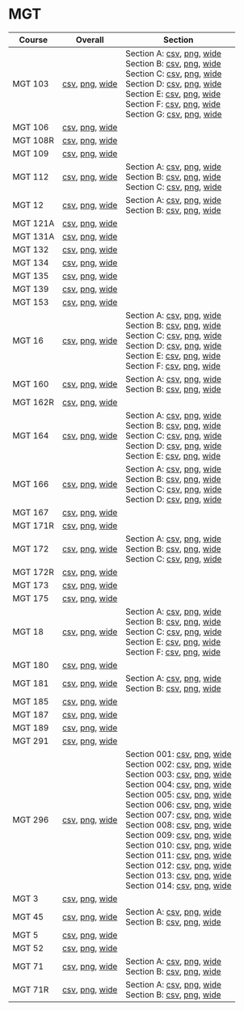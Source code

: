 # MGT

| Course | Overall | Section |
| ------ | ------- | ------- |
| MGT 103 | [csv](https://github.com/UCSD-Historical-Enrollment-Data/2023Fall/blob/main/overall/MGT%20103.csv), [png](https://raw.githubusercontent.com/UCSD-Historical-Enrollment-Data/2023Fall/main/plot_overall/MGT%20103.png), [wide](https://raw.githubusercontent.com/UCSD-Historical-Enrollment-Data/2023Fall/main/plot_overall_wide/MGT%20103.png) | Section A: [csv](https://github.com/UCSD-Historical-Enrollment-Data/2023Fall/blob/main/section/MGT%20103_A.csv), [png](https://raw.githubusercontent.com/UCSD-Historical-Enrollment-Data/2023Fall/main/plot_section/MGT%20103_A.png), [wide](https://raw.githubusercontent.com/UCSD-Historical-Enrollment-Data/2023Fall/main/plot_section_wide/MGT%20103_A.png)<br>Section B: [csv](https://github.com/UCSD-Historical-Enrollment-Data/2023Fall/blob/main/section/MGT%20103_B.csv), [png](https://raw.githubusercontent.com/UCSD-Historical-Enrollment-Data/2023Fall/main/plot_section/MGT%20103_B.png), [wide](https://raw.githubusercontent.com/UCSD-Historical-Enrollment-Data/2023Fall/main/plot_section_wide/MGT%20103_B.png)<br>Section C: [csv](https://github.com/UCSD-Historical-Enrollment-Data/2023Fall/blob/main/section/MGT%20103_C.csv), [png](https://raw.githubusercontent.com/UCSD-Historical-Enrollment-Data/2023Fall/main/plot_section/MGT%20103_C.png), [wide](https://raw.githubusercontent.com/UCSD-Historical-Enrollment-Data/2023Fall/main/plot_section_wide/MGT%20103_C.png)<br>Section D: [csv](https://github.com/UCSD-Historical-Enrollment-Data/2023Fall/blob/main/section/MGT%20103_D.csv), [png](https://raw.githubusercontent.com/UCSD-Historical-Enrollment-Data/2023Fall/main/plot_section/MGT%20103_D.png), [wide](https://raw.githubusercontent.com/UCSD-Historical-Enrollment-Data/2023Fall/main/plot_section_wide/MGT%20103_D.png)<br>Section E: [csv](https://github.com/UCSD-Historical-Enrollment-Data/2023Fall/blob/main/section/MGT%20103_E.csv), [png](https://raw.githubusercontent.com/UCSD-Historical-Enrollment-Data/2023Fall/main/plot_section/MGT%20103_E.png), [wide](https://raw.githubusercontent.com/UCSD-Historical-Enrollment-Data/2023Fall/main/plot_section_wide/MGT%20103_E.png)<br>Section F: [csv](https://github.com/UCSD-Historical-Enrollment-Data/2023Fall/blob/main/section/MGT%20103_F.csv), [png](https://raw.githubusercontent.com/UCSD-Historical-Enrollment-Data/2023Fall/main/plot_section/MGT%20103_F.png), [wide](https://raw.githubusercontent.com/UCSD-Historical-Enrollment-Data/2023Fall/main/plot_section_wide/MGT%20103_F.png)<br>Section G: [csv](https://github.com/UCSD-Historical-Enrollment-Data/2023Fall/blob/main/section/MGT%20103_G.csv), [png](https://raw.githubusercontent.com/UCSD-Historical-Enrollment-Data/2023Fall/main/plot_section/MGT%20103_G.png), [wide](https://raw.githubusercontent.com/UCSD-Historical-Enrollment-Data/2023Fall/main/plot_section_wide/MGT%20103_G.png) |
| MGT 106 | [csv](https://github.com/UCSD-Historical-Enrollment-Data/2023Fall/blob/main/overall/MGT%20106.csv), [png](https://raw.githubusercontent.com/UCSD-Historical-Enrollment-Data/2023Fall/main/plot_overall/MGT%20106.png), [wide](https://raw.githubusercontent.com/UCSD-Historical-Enrollment-Data/2023Fall/main/plot_overall_wide/MGT%20106.png) |  |
| MGT 108R | [csv](https://github.com/UCSD-Historical-Enrollment-Data/2023Fall/blob/main/overall/MGT%20108R.csv), [png](https://raw.githubusercontent.com/UCSD-Historical-Enrollment-Data/2023Fall/main/plot_overall/MGT%20108R.png), [wide](https://raw.githubusercontent.com/UCSD-Historical-Enrollment-Data/2023Fall/main/plot_overall_wide/MGT%20108R.png) |  |
| MGT 109 | [csv](https://github.com/UCSD-Historical-Enrollment-Data/2023Fall/blob/main/overall/MGT%20109.csv), [png](https://raw.githubusercontent.com/UCSD-Historical-Enrollment-Data/2023Fall/main/plot_overall/MGT%20109.png), [wide](https://raw.githubusercontent.com/UCSD-Historical-Enrollment-Data/2023Fall/main/plot_overall_wide/MGT%20109.png) |  |
| MGT 112 | [csv](https://github.com/UCSD-Historical-Enrollment-Data/2023Fall/blob/main/overall/MGT%20112.csv), [png](https://raw.githubusercontent.com/UCSD-Historical-Enrollment-Data/2023Fall/main/plot_overall/MGT%20112.png), [wide](https://raw.githubusercontent.com/UCSD-Historical-Enrollment-Data/2023Fall/main/plot_overall_wide/MGT%20112.png) | Section A: [csv](https://github.com/UCSD-Historical-Enrollment-Data/2023Fall/blob/main/section/MGT%20112_A.csv), [png](https://raw.githubusercontent.com/UCSD-Historical-Enrollment-Data/2023Fall/main/plot_section/MGT%20112_A.png), [wide](https://raw.githubusercontent.com/UCSD-Historical-Enrollment-Data/2023Fall/main/plot_section_wide/MGT%20112_A.png)<br>Section B: [csv](https://github.com/UCSD-Historical-Enrollment-Data/2023Fall/blob/main/section/MGT%20112_B.csv), [png](https://raw.githubusercontent.com/UCSD-Historical-Enrollment-Data/2023Fall/main/plot_section/MGT%20112_B.png), [wide](https://raw.githubusercontent.com/UCSD-Historical-Enrollment-Data/2023Fall/main/plot_section_wide/MGT%20112_B.png)<br>Section C: [csv](https://github.com/UCSD-Historical-Enrollment-Data/2023Fall/blob/main/section/MGT%20112_C.csv), [png](https://raw.githubusercontent.com/UCSD-Historical-Enrollment-Data/2023Fall/main/plot_section/MGT%20112_C.png), [wide](https://raw.githubusercontent.com/UCSD-Historical-Enrollment-Data/2023Fall/main/plot_section_wide/MGT%20112_C.png) |
| MGT 12 | [csv](https://github.com/UCSD-Historical-Enrollment-Data/2023Fall/blob/main/overall/MGT%2012.csv), [png](https://raw.githubusercontent.com/UCSD-Historical-Enrollment-Data/2023Fall/main/plot_overall/MGT%2012.png), [wide](https://raw.githubusercontent.com/UCSD-Historical-Enrollment-Data/2023Fall/main/plot_overall_wide/MGT%2012.png) | Section A: [csv](https://github.com/UCSD-Historical-Enrollment-Data/2023Fall/blob/main/section/MGT%2012_A.csv), [png](https://raw.githubusercontent.com/UCSD-Historical-Enrollment-Data/2023Fall/main/plot_section/MGT%2012_A.png), [wide](https://raw.githubusercontent.com/UCSD-Historical-Enrollment-Data/2023Fall/main/plot_section_wide/MGT%2012_A.png)<br>Section B: [csv](https://github.com/UCSD-Historical-Enrollment-Data/2023Fall/blob/main/section/MGT%2012_B.csv), [png](https://raw.githubusercontent.com/UCSD-Historical-Enrollment-Data/2023Fall/main/plot_section/MGT%2012_B.png), [wide](https://raw.githubusercontent.com/UCSD-Historical-Enrollment-Data/2023Fall/main/plot_section_wide/MGT%2012_B.png) |
| MGT 121A | [csv](https://github.com/UCSD-Historical-Enrollment-Data/2023Fall/blob/main/overall/MGT%20121A.csv), [png](https://raw.githubusercontent.com/UCSD-Historical-Enrollment-Data/2023Fall/main/plot_overall/MGT%20121A.png), [wide](https://raw.githubusercontent.com/UCSD-Historical-Enrollment-Data/2023Fall/main/plot_overall_wide/MGT%20121A.png) |  |
| MGT 131A | [csv](https://github.com/UCSD-Historical-Enrollment-Data/2023Fall/blob/main/overall/MGT%20131A.csv), [png](https://raw.githubusercontent.com/UCSD-Historical-Enrollment-Data/2023Fall/main/plot_overall/MGT%20131A.png), [wide](https://raw.githubusercontent.com/UCSD-Historical-Enrollment-Data/2023Fall/main/plot_overall_wide/MGT%20131A.png) |  |
| MGT 132 | [csv](https://github.com/UCSD-Historical-Enrollment-Data/2023Fall/blob/main/overall/MGT%20132.csv), [png](https://raw.githubusercontent.com/UCSD-Historical-Enrollment-Data/2023Fall/main/plot_overall/MGT%20132.png), [wide](https://raw.githubusercontent.com/UCSD-Historical-Enrollment-Data/2023Fall/main/plot_overall_wide/MGT%20132.png) |  |
| MGT 134 | [csv](https://github.com/UCSD-Historical-Enrollment-Data/2023Fall/blob/main/overall/MGT%20134.csv), [png](https://raw.githubusercontent.com/UCSD-Historical-Enrollment-Data/2023Fall/main/plot_overall/MGT%20134.png), [wide](https://raw.githubusercontent.com/UCSD-Historical-Enrollment-Data/2023Fall/main/plot_overall_wide/MGT%20134.png) |  |
| MGT 135 | [csv](https://github.com/UCSD-Historical-Enrollment-Data/2023Fall/blob/main/overall/MGT%20135.csv), [png](https://raw.githubusercontent.com/UCSD-Historical-Enrollment-Data/2023Fall/main/plot_overall/MGT%20135.png), [wide](https://raw.githubusercontent.com/UCSD-Historical-Enrollment-Data/2023Fall/main/plot_overall_wide/MGT%20135.png) |  |
| MGT 139 | [csv](https://github.com/UCSD-Historical-Enrollment-Data/2023Fall/blob/main/overall/MGT%20139.csv), [png](https://raw.githubusercontent.com/UCSD-Historical-Enrollment-Data/2023Fall/main/plot_overall/MGT%20139.png), [wide](https://raw.githubusercontent.com/UCSD-Historical-Enrollment-Data/2023Fall/main/plot_overall_wide/MGT%20139.png) |  |
| MGT 153 | [csv](https://github.com/UCSD-Historical-Enrollment-Data/2023Fall/blob/main/overall/MGT%20153.csv), [png](https://raw.githubusercontent.com/UCSD-Historical-Enrollment-Data/2023Fall/main/plot_overall/MGT%20153.png), [wide](https://raw.githubusercontent.com/UCSD-Historical-Enrollment-Data/2023Fall/main/plot_overall_wide/MGT%20153.png) |  |
| MGT 16 | [csv](https://github.com/UCSD-Historical-Enrollment-Data/2023Fall/blob/main/overall/MGT%2016.csv), [png](https://raw.githubusercontent.com/UCSD-Historical-Enrollment-Data/2023Fall/main/plot_overall/MGT%2016.png), [wide](https://raw.githubusercontent.com/UCSD-Historical-Enrollment-Data/2023Fall/main/plot_overall_wide/MGT%2016.png) | Section A: [csv](https://github.com/UCSD-Historical-Enrollment-Data/2023Fall/blob/main/section/MGT%2016_A.csv), [png](https://raw.githubusercontent.com/UCSD-Historical-Enrollment-Data/2023Fall/main/plot_section/MGT%2016_A.png), [wide](https://raw.githubusercontent.com/UCSD-Historical-Enrollment-Data/2023Fall/main/plot_section_wide/MGT%2016_A.png)<br>Section B: [csv](https://github.com/UCSD-Historical-Enrollment-Data/2023Fall/blob/main/section/MGT%2016_B.csv), [png](https://raw.githubusercontent.com/UCSD-Historical-Enrollment-Data/2023Fall/main/plot_section/MGT%2016_B.png), [wide](https://raw.githubusercontent.com/UCSD-Historical-Enrollment-Data/2023Fall/main/plot_section_wide/MGT%2016_B.png)<br>Section C: [csv](https://github.com/UCSD-Historical-Enrollment-Data/2023Fall/blob/main/section/MGT%2016_C.csv), [png](https://raw.githubusercontent.com/UCSD-Historical-Enrollment-Data/2023Fall/main/plot_section/MGT%2016_C.png), [wide](https://raw.githubusercontent.com/UCSD-Historical-Enrollment-Data/2023Fall/main/plot_section_wide/MGT%2016_C.png)<br>Section D: [csv](https://github.com/UCSD-Historical-Enrollment-Data/2023Fall/blob/main/section/MGT%2016_D.csv), [png](https://raw.githubusercontent.com/UCSD-Historical-Enrollment-Data/2023Fall/main/plot_section/MGT%2016_D.png), [wide](https://raw.githubusercontent.com/UCSD-Historical-Enrollment-Data/2023Fall/main/plot_section_wide/MGT%2016_D.png)<br>Section E: [csv](https://github.com/UCSD-Historical-Enrollment-Data/2023Fall/blob/main/section/MGT%2016_E.csv), [png](https://raw.githubusercontent.com/UCSD-Historical-Enrollment-Data/2023Fall/main/plot_section/MGT%2016_E.png), [wide](https://raw.githubusercontent.com/UCSD-Historical-Enrollment-Data/2023Fall/main/plot_section_wide/MGT%2016_E.png)<br>Section F: [csv](https://github.com/UCSD-Historical-Enrollment-Data/2023Fall/blob/main/section/MGT%2016_F.csv), [png](https://raw.githubusercontent.com/UCSD-Historical-Enrollment-Data/2023Fall/main/plot_section/MGT%2016_F.png), [wide](https://raw.githubusercontent.com/UCSD-Historical-Enrollment-Data/2023Fall/main/plot_section_wide/MGT%2016_F.png) |
| MGT 160 | [csv](https://github.com/UCSD-Historical-Enrollment-Data/2023Fall/blob/main/overall/MGT%20160.csv), [png](https://raw.githubusercontent.com/UCSD-Historical-Enrollment-Data/2023Fall/main/plot_overall/MGT%20160.png), [wide](https://raw.githubusercontent.com/UCSD-Historical-Enrollment-Data/2023Fall/main/plot_overall_wide/MGT%20160.png) | Section A: [csv](https://github.com/UCSD-Historical-Enrollment-Data/2023Fall/blob/main/section/MGT%20160_A.csv), [png](https://raw.githubusercontent.com/UCSD-Historical-Enrollment-Data/2023Fall/main/plot_section/MGT%20160_A.png), [wide](https://raw.githubusercontent.com/UCSD-Historical-Enrollment-Data/2023Fall/main/plot_section_wide/MGT%20160_A.png)<br>Section B: [csv](https://github.com/UCSD-Historical-Enrollment-Data/2023Fall/blob/main/section/MGT%20160_B.csv), [png](https://raw.githubusercontent.com/UCSD-Historical-Enrollment-Data/2023Fall/main/plot_section/MGT%20160_B.png), [wide](https://raw.githubusercontent.com/UCSD-Historical-Enrollment-Data/2023Fall/main/plot_section_wide/MGT%20160_B.png) |
| MGT 162R | [csv](https://github.com/UCSD-Historical-Enrollment-Data/2023Fall/blob/main/overall/MGT%20162R.csv), [png](https://raw.githubusercontent.com/UCSD-Historical-Enrollment-Data/2023Fall/main/plot_overall/MGT%20162R.png), [wide](https://raw.githubusercontent.com/UCSD-Historical-Enrollment-Data/2023Fall/main/plot_overall_wide/MGT%20162R.png) |  |
| MGT 164 | [csv](https://github.com/UCSD-Historical-Enrollment-Data/2023Fall/blob/main/overall/MGT%20164.csv), [png](https://raw.githubusercontent.com/UCSD-Historical-Enrollment-Data/2023Fall/main/plot_overall/MGT%20164.png), [wide](https://raw.githubusercontent.com/UCSD-Historical-Enrollment-Data/2023Fall/main/plot_overall_wide/MGT%20164.png) | Section A: [csv](https://github.com/UCSD-Historical-Enrollment-Data/2023Fall/blob/main/section/MGT%20164_A.csv), [png](https://raw.githubusercontent.com/UCSD-Historical-Enrollment-Data/2023Fall/main/plot_section/MGT%20164_A.png), [wide](https://raw.githubusercontent.com/UCSD-Historical-Enrollment-Data/2023Fall/main/plot_section_wide/MGT%20164_A.png)<br>Section B: [csv](https://github.com/UCSD-Historical-Enrollment-Data/2023Fall/blob/main/section/MGT%20164_B.csv), [png](https://raw.githubusercontent.com/UCSD-Historical-Enrollment-Data/2023Fall/main/plot_section/MGT%20164_B.png), [wide](https://raw.githubusercontent.com/UCSD-Historical-Enrollment-Data/2023Fall/main/plot_section_wide/MGT%20164_B.png)<br>Section C: [csv](https://github.com/UCSD-Historical-Enrollment-Data/2023Fall/blob/main/section/MGT%20164_C.csv), [png](https://raw.githubusercontent.com/UCSD-Historical-Enrollment-Data/2023Fall/main/plot_section/MGT%20164_C.png), [wide](https://raw.githubusercontent.com/UCSD-Historical-Enrollment-Data/2023Fall/main/plot_section_wide/MGT%20164_C.png)<br>Section D: [csv](https://github.com/UCSD-Historical-Enrollment-Data/2023Fall/blob/main/section/MGT%20164_D.csv), [png](https://raw.githubusercontent.com/UCSD-Historical-Enrollment-Data/2023Fall/main/plot_section/MGT%20164_D.png), [wide](https://raw.githubusercontent.com/UCSD-Historical-Enrollment-Data/2023Fall/main/plot_section_wide/MGT%20164_D.png)<br>Section E: [csv](https://github.com/UCSD-Historical-Enrollment-Data/2023Fall/blob/main/section/MGT%20164_E.csv), [png](https://raw.githubusercontent.com/UCSD-Historical-Enrollment-Data/2023Fall/main/plot_section/MGT%20164_E.png), [wide](https://raw.githubusercontent.com/UCSD-Historical-Enrollment-Data/2023Fall/main/plot_section_wide/MGT%20164_E.png) |
| MGT 166 | [csv](https://github.com/UCSD-Historical-Enrollment-Data/2023Fall/blob/main/overall/MGT%20166.csv), [png](https://raw.githubusercontent.com/UCSD-Historical-Enrollment-Data/2023Fall/main/plot_overall/MGT%20166.png), [wide](https://raw.githubusercontent.com/UCSD-Historical-Enrollment-Data/2023Fall/main/plot_overall_wide/MGT%20166.png) | Section A: [csv](https://github.com/UCSD-Historical-Enrollment-Data/2023Fall/blob/main/section/MGT%20166_A.csv), [png](https://raw.githubusercontent.com/UCSD-Historical-Enrollment-Data/2023Fall/main/plot_section/MGT%20166_A.png), [wide](https://raw.githubusercontent.com/UCSD-Historical-Enrollment-Data/2023Fall/main/plot_section_wide/MGT%20166_A.png)<br>Section B: [csv](https://github.com/UCSD-Historical-Enrollment-Data/2023Fall/blob/main/section/MGT%20166_B.csv), [png](https://raw.githubusercontent.com/UCSD-Historical-Enrollment-Data/2023Fall/main/plot_section/MGT%20166_B.png), [wide](https://raw.githubusercontent.com/UCSD-Historical-Enrollment-Data/2023Fall/main/plot_section_wide/MGT%20166_B.png)<br>Section C: [csv](https://github.com/UCSD-Historical-Enrollment-Data/2023Fall/blob/main/section/MGT%20166_C.csv), [png](https://raw.githubusercontent.com/UCSD-Historical-Enrollment-Data/2023Fall/main/plot_section/MGT%20166_C.png), [wide](https://raw.githubusercontent.com/UCSD-Historical-Enrollment-Data/2023Fall/main/plot_section_wide/MGT%20166_C.png)<br>Section D: [csv](https://github.com/UCSD-Historical-Enrollment-Data/2023Fall/blob/main/section/MGT%20166_D.csv), [png](https://raw.githubusercontent.com/UCSD-Historical-Enrollment-Data/2023Fall/main/plot_section/MGT%20166_D.png), [wide](https://raw.githubusercontent.com/UCSD-Historical-Enrollment-Data/2023Fall/main/plot_section_wide/MGT%20166_D.png) |
| MGT 167 | [csv](https://github.com/UCSD-Historical-Enrollment-Data/2023Fall/blob/main/overall/MGT%20167.csv), [png](https://raw.githubusercontent.com/UCSD-Historical-Enrollment-Data/2023Fall/main/plot_overall/MGT%20167.png), [wide](https://raw.githubusercontent.com/UCSD-Historical-Enrollment-Data/2023Fall/main/plot_overall_wide/MGT%20167.png) |  |
| MGT 171R | [csv](https://github.com/UCSD-Historical-Enrollment-Data/2023Fall/blob/main/overall/MGT%20171R.csv), [png](https://raw.githubusercontent.com/UCSD-Historical-Enrollment-Data/2023Fall/main/plot_overall/MGT%20171R.png), [wide](https://raw.githubusercontent.com/UCSD-Historical-Enrollment-Data/2023Fall/main/plot_overall_wide/MGT%20171R.png) |  |
| MGT 172 | [csv](https://github.com/UCSD-Historical-Enrollment-Data/2023Fall/blob/main/overall/MGT%20172.csv), [png](https://raw.githubusercontent.com/UCSD-Historical-Enrollment-Data/2023Fall/main/plot_overall/MGT%20172.png), [wide](https://raw.githubusercontent.com/UCSD-Historical-Enrollment-Data/2023Fall/main/plot_overall_wide/MGT%20172.png) | Section A: [csv](https://github.com/UCSD-Historical-Enrollment-Data/2023Fall/blob/main/section/MGT%20172_A.csv), [png](https://raw.githubusercontent.com/UCSD-Historical-Enrollment-Data/2023Fall/main/plot_section/MGT%20172_A.png), [wide](https://raw.githubusercontent.com/UCSD-Historical-Enrollment-Data/2023Fall/main/plot_section_wide/MGT%20172_A.png)<br>Section B: [csv](https://github.com/UCSD-Historical-Enrollment-Data/2023Fall/blob/main/section/MGT%20172_B.csv), [png](https://raw.githubusercontent.com/UCSD-Historical-Enrollment-Data/2023Fall/main/plot_section/MGT%20172_B.png), [wide](https://raw.githubusercontent.com/UCSD-Historical-Enrollment-Data/2023Fall/main/plot_section_wide/MGT%20172_B.png)<br>Section C: [csv](https://github.com/UCSD-Historical-Enrollment-Data/2023Fall/blob/main/section/MGT%20172_C.csv), [png](https://raw.githubusercontent.com/UCSD-Historical-Enrollment-Data/2023Fall/main/plot_section/MGT%20172_C.png), [wide](https://raw.githubusercontent.com/UCSD-Historical-Enrollment-Data/2023Fall/main/plot_section_wide/MGT%20172_C.png) |
| MGT 172R | [csv](https://github.com/UCSD-Historical-Enrollment-Data/2023Fall/blob/main/overall/MGT%20172R.csv), [png](https://raw.githubusercontent.com/UCSD-Historical-Enrollment-Data/2023Fall/main/plot_overall/MGT%20172R.png), [wide](https://raw.githubusercontent.com/UCSD-Historical-Enrollment-Data/2023Fall/main/plot_overall_wide/MGT%20172R.png) |  |
| MGT 173 | [csv](https://github.com/UCSD-Historical-Enrollment-Data/2023Fall/blob/main/overall/MGT%20173.csv), [png](https://raw.githubusercontent.com/UCSD-Historical-Enrollment-Data/2023Fall/main/plot_overall/MGT%20173.png), [wide](https://raw.githubusercontent.com/UCSD-Historical-Enrollment-Data/2023Fall/main/plot_overall_wide/MGT%20173.png) |  |
| MGT 175 | [csv](https://github.com/UCSD-Historical-Enrollment-Data/2023Fall/blob/main/overall/MGT%20175.csv), [png](https://raw.githubusercontent.com/UCSD-Historical-Enrollment-Data/2023Fall/main/plot_overall/MGT%20175.png), [wide](https://raw.githubusercontent.com/UCSD-Historical-Enrollment-Data/2023Fall/main/plot_overall_wide/MGT%20175.png) |  |
| MGT 18 | [csv](https://github.com/UCSD-Historical-Enrollment-Data/2023Fall/blob/main/overall/MGT%2018.csv), [png](https://raw.githubusercontent.com/UCSD-Historical-Enrollment-Data/2023Fall/main/plot_overall/MGT%2018.png), [wide](https://raw.githubusercontent.com/UCSD-Historical-Enrollment-Data/2023Fall/main/plot_overall_wide/MGT%2018.png) | Section A: [csv](https://github.com/UCSD-Historical-Enrollment-Data/2023Fall/blob/main/section/MGT%2018_A.csv), [png](https://raw.githubusercontent.com/UCSD-Historical-Enrollment-Data/2023Fall/main/plot_section/MGT%2018_A.png), [wide](https://raw.githubusercontent.com/UCSD-Historical-Enrollment-Data/2023Fall/main/plot_section_wide/MGT%2018_A.png)<br>Section B: [csv](https://github.com/UCSD-Historical-Enrollment-Data/2023Fall/blob/main/section/MGT%2018_B.csv), [png](https://raw.githubusercontent.com/UCSD-Historical-Enrollment-Data/2023Fall/main/plot_section/MGT%2018_B.png), [wide](https://raw.githubusercontent.com/UCSD-Historical-Enrollment-Data/2023Fall/main/plot_section_wide/MGT%2018_B.png)<br>Section C: [csv](https://github.com/UCSD-Historical-Enrollment-Data/2023Fall/blob/main/section/MGT%2018_C.csv), [png](https://raw.githubusercontent.com/UCSD-Historical-Enrollment-Data/2023Fall/main/plot_section/MGT%2018_C.png), [wide](https://raw.githubusercontent.com/UCSD-Historical-Enrollment-Data/2023Fall/main/plot_section_wide/MGT%2018_C.png)<br>Section E: [csv](https://github.com/UCSD-Historical-Enrollment-Data/2023Fall/blob/main/section/MGT%2018_E.csv), [png](https://raw.githubusercontent.com/UCSD-Historical-Enrollment-Data/2023Fall/main/plot_section/MGT%2018_E.png), [wide](https://raw.githubusercontent.com/UCSD-Historical-Enrollment-Data/2023Fall/main/plot_section_wide/MGT%2018_E.png)<br>Section F: [csv](https://github.com/UCSD-Historical-Enrollment-Data/2023Fall/blob/main/section/MGT%2018_F.csv), [png](https://raw.githubusercontent.com/UCSD-Historical-Enrollment-Data/2023Fall/main/plot_section/MGT%2018_F.png), [wide](https://raw.githubusercontent.com/UCSD-Historical-Enrollment-Data/2023Fall/main/plot_section_wide/MGT%2018_F.png) |
| MGT 180 | [csv](https://github.com/UCSD-Historical-Enrollment-Data/2023Fall/blob/main/overall/MGT%20180.csv), [png](https://raw.githubusercontent.com/UCSD-Historical-Enrollment-Data/2023Fall/main/plot_overall/MGT%20180.png), [wide](https://raw.githubusercontent.com/UCSD-Historical-Enrollment-Data/2023Fall/main/plot_overall_wide/MGT%20180.png) |  |
| MGT 181 | [csv](https://github.com/UCSD-Historical-Enrollment-Data/2023Fall/blob/main/overall/MGT%20181.csv), [png](https://raw.githubusercontent.com/UCSD-Historical-Enrollment-Data/2023Fall/main/plot_overall/MGT%20181.png), [wide](https://raw.githubusercontent.com/UCSD-Historical-Enrollment-Data/2023Fall/main/plot_overall_wide/MGT%20181.png) | Section A: [csv](https://github.com/UCSD-Historical-Enrollment-Data/2023Fall/blob/main/section/MGT%20181_A.csv), [png](https://raw.githubusercontent.com/UCSD-Historical-Enrollment-Data/2023Fall/main/plot_section/MGT%20181_A.png), [wide](https://raw.githubusercontent.com/UCSD-Historical-Enrollment-Data/2023Fall/main/plot_section_wide/MGT%20181_A.png)<br>Section B: [csv](https://github.com/UCSD-Historical-Enrollment-Data/2023Fall/blob/main/section/MGT%20181_B.csv), [png](https://raw.githubusercontent.com/UCSD-Historical-Enrollment-Data/2023Fall/main/plot_section/MGT%20181_B.png), [wide](https://raw.githubusercontent.com/UCSD-Historical-Enrollment-Data/2023Fall/main/plot_section_wide/MGT%20181_B.png) |
| MGT 185 | [csv](https://github.com/UCSD-Historical-Enrollment-Data/2023Fall/blob/main/overall/MGT%20185.csv), [png](https://raw.githubusercontent.com/UCSD-Historical-Enrollment-Data/2023Fall/main/plot_overall/MGT%20185.png), [wide](https://raw.githubusercontent.com/UCSD-Historical-Enrollment-Data/2023Fall/main/plot_overall_wide/MGT%20185.png) |  |
| MGT 187 | [csv](https://github.com/UCSD-Historical-Enrollment-Data/2023Fall/blob/main/overall/MGT%20187.csv), [png](https://raw.githubusercontent.com/UCSD-Historical-Enrollment-Data/2023Fall/main/plot_overall/MGT%20187.png), [wide](https://raw.githubusercontent.com/UCSD-Historical-Enrollment-Data/2023Fall/main/plot_overall_wide/MGT%20187.png) |  |
| MGT 189 | [csv](https://github.com/UCSD-Historical-Enrollment-Data/2023Fall/blob/main/overall/MGT%20189.csv), [png](https://raw.githubusercontent.com/UCSD-Historical-Enrollment-Data/2023Fall/main/plot_overall/MGT%20189.png), [wide](https://raw.githubusercontent.com/UCSD-Historical-Enrollment-Data/2023Fall/main/plot_overall_wide/MGT%20189.png) |  |
| MGT 291 | [csv](https://github.com/UCSD-Historical-Enrollment-Data/2023Fall/blob/main/overall/MGT%20291.csv), [png](https://raw.githubusercontent.com/UCSD-Historical-Enrollment-Data/2023Fall/main/plot_overall/MGT%20291.png), [wide](https://raw.githubusercontent.com/UCSD-Historical-Enrollment-Data/2023Fall/main/plot_overall_wide/MGT%20291.png) |  |
| MGT 296 | [csv](https://github.com/UCSD-Historical-Enrollment-Data/2023Fall/blob/main/overall/MGT%20296.csv), [png](https://raw.githubusercontent.com/UCSD-Historical-Enrollment-Data/2023Fall/main/plot_overall/MGT%20296.png), [wide](https://raw.githubusercontent.com/UCSD-Historical-Enrollment-Data/2023Fall/main/plot_overall_wide/MGT%20296.png) | Section 001: [csv](https://github.com/UCSD-Historical-Enrollment-Data/2023Fall/blob/main/section/MGT%20296_001.csv), [png](https://raw.githubusercontent.com/UCSD-Historical-Enrollment-Data/2023Fall/main/plot_section/MGT%20296_001.png), [wide](https://raw.githubusercontent.com/UCSD-Historical-Enrollment-Data/2023Fall/main/plot_section_wide/MGT%20296_001.png)<br>Section 002: [csv](https://github.com/UCSD-Historical-Enrollment-Data/2023Fall/blob/main/section/MGT%20296_002.csv), [png](https://raw.githubusercontent.com/UCSD-Historical-Enrollment-Data/2023Fall/main/plot_section/MGT%20296_002.png), [wide](https://raw.githubusercontent.com/UCSD-Historical-Enrollment-Data/2023Fall/main/plot_section_wide/MGT%20296_002.png)<br>Section 003: [csv](https://github.com/UCSD-Historical-Enrollment-Data/2023Fall/blob/main/section/MGT%20296_003.csv), [png](https://raw.githubusercontent.com/UCSD-Historical-Enrollment-Data/2023Fall/main/plot_section/MGT%20296_003.png), [wide](https://raw.githubusercontent.com/UCSD-Historical-Enrollment-Data/2023Fall/main/plot_section_wide/MGT%20296_003.png)<br>Section 004: [csv](https://github.com/UCSD-Historical-Enrollment-Data/2023Fall/blob/main/section/MGT%20296_004.csv), [png](https://raw.githubusercontent.com/UCSD-Historical-Enrollment-Data/2023Fall/main/plot_section/MGT%20296_004.png), [wide](https://raw.githubusercontent.com/UCSD-Historical-Enrollment-Data/2023Fall/main/plot_section_wide/MGT%20296_004.png)<br>Section 005: [csv](https://github.com/UCSD-Historical-Enrollment-Data/2023Fall/blob/main/section/MGT%20296_005.csv), [png](https://raw.githubusercontent.com/UCSD-Historical-Enrollment-Data/2023Fall/main/plot_section/MGT%20296_005.png), [wide](https://raw.githubusercontent.com/UCSD-Historical-Enrollment-Data/2023Fall/main/plot_section_wide/MGT%20296_005.png)<br>Section 006: [csv](https://github.com/UCSD-Historical-Enrollment-Data/2023Fall/blob/main/section/MGT%20296_006.csv), [png](https://raw.githubusercontent.com/UCSD-Historical-Enrollment-Data/2023Fall/main/plot_section/MGT%20296_006.png), [wide](https://raw.githubusercontent.com/UCSD-Historical-Enrollment-Data/2023Fall/main/plot_section_wide/MGT%20296_006.png)<br>Section 007: [csv](https://github.com/UCSD-Historical-Enrollment-Data/2023Fall/blob/main/section/MGT%20296_007.csv), [png](https://raw.githubusercontent.com/UCSD-Historical-Enrollment-Data/2023Fall/main/plot_section/MGT%20296_007.png), [wide](https://raw.githubusercontent.com/UCSD-Historical-Enrollment-Data/2023Fall/main/plot_section_wide/MGT%20296_007.png)<br>Section 008: [csv](https://github.com/UCSD-Historical-Enrollment-Data/2023Fall/blob/main/section/MGT%20296_008.csv), [png](https://raw.githubusercontent.com/UCSD-Historical-Enrollment-Data/2023Fall/main/plot_section/MGT%20296_008.png), [wide](https://raw.githubusercontent.com/UCSD-Historical-Enrollment-Data/2023Fall/main/plot_section_wide/MGT%20296_008.png)<br>Section 009: [csv](https://github.com/UCSD-Historical-Enrollment-Data/2023Fall/blob/main/section/MGT%20296_009.csv), [png](https://raw.githubusercontent.com/UCSD-Historical-Enrollment-Data/2023Fall/main/plot_section/MGT%20296_009.png), [wide](https://raw.githubusercontent.com/UCSD-Historical-Enrollment-Data/2023Fall/main/plot_section_wide/MGT%20296_009.png)<br>Section 010: [csv](https://github.com/UCSD-Historical-Enrollment-Data/2023Fall/blob/main/section/MGT%20296_010.csv), [png](https://raw.githubusercontent.com/UCSD-Historical-Enrollment-Data/2023Fall/main/plot_section/MGT%20296_010.png), [wide](https://raw.githubusercontent.com/UCSD-Historical-Enrollment-Data/2023Fall/main/plot_section_wide/MGT%20296_010.png)<br>Section 011: [csv](https://github.com/UCSD-Historical-Enrollment-Data/2023Fall/blob/main/section/MGT%20296_011.csv), [png](https://raw.githubusercontent.com/UCSD-Historical-Enrollment-Data/2023Fall/main/plot_section/MGT%20296_011.png), [wide](https://raw.githubusercontent.com/UCSD-Historical-Enrollment-Data/2023Fall/main/plot_section_wide/MGT%20296_011.png)<br>Section 012: [csv](https://github.com/UCSD-Historical-Enrollment-Data/2023Fall/blob/main/section/MGT%20296_012.csv), [png](https://raw.githubusercontent.com/UCSD-Historical-Enrollment-Data/2023Fall/main/plot_section/MGT%20296_012.png), [wide](https://raw.githubusercontent.com/UCSD-Historical-Enrollment-Data/2023Fall/main/plot_section_wide/MGT%20296_012.png)<br>Section 013: [csv](https://github.com/UCSD-Historical-Enrollment-Data/2023Fall/blob/main/section/MGT%20296_013.csv), [png](https://raw.githubusercontent.com/UCSD-Historical-Enrollment-Data/2023Fall/main/plot_section/MGT%20296_013.png), [wide](https://raw.githubusercontent.com/UCSD-Historical-Enrollment-Data/2023Fall/main/plot_section_wide/MGT%20296_013.png)<br>Section 014: [csv](https://github.com/UCSD-Historical-Enrollment-Data/2023Fall/blob/main/section/MGT%20296_014.csv), [png](https://raw.githubusercontent.com/UCSD-Historical-Enrollment-Data/2023Fall/main/plot_section/MGT%20296_014.png), [wide](https://raw.githubusercontent.com/UCSD-Historical-Enrollment-Data/2023Fall/main/plot_section_wide/MGT%20296_014.png) |
| MGT 3 | [csv](https://github.com/UCSD-Historical-Enrollment-Data/2023Fall/blob/main/overall/MGT%203.csv), [png](https://raw.githubusercontent.com/UCSD-Historical-Enrollment-Data/2023Fall/main/plot_overall/MGT%203.png), [wide](https://raw.githubusercontent.com/UCSD-Historical-Enrollment-Data/2023Fall/main/plot_overall_wide/MGT%203.png) |  |
| MGT 45 | [csv](https://github.com/UCSD-Historical-Enrollment-Data/2023Fall/blob/main/overall/MGT%2045.csv), [png](https://raw.githubusercontent.com/UCSD-Historical-Enrollment-Data/2023Fall/main/plot_overall/MGT%2045.png), [wide](https://raw.githubusercontent.com/UCSD-Historical-Enrollment-Data/2023Fall/main/plot_overall_wide/MGT%2045.png) | Section A: [csv](https://github.com/UCSD-Historical-Enrollment-Data/2023Fall/blob/main/section/MGT%2045_A.csv), [png](https://raw.githubusercontent.com/UCSD-Historical-Enrollment-Data/2023Fall/main/plot_section/MGT%2045_A.png), [wide](https://raw.githubusercontent.com/UCSD-Historical-Enrollment-Data/2023Fall/main/plot_section_wide/MGT%2045_A.png)<br>Section B: [csv](https://github.com/UCSD-Historical-Enrollment-Data/2023Fall/blob/main/section/MGT%2045_B.csv), [png](https://raw.githubusercontent.com/UCSD-Historical-Enrollment-Data/2023Fall/main/plot_section/MGT%2045_B.png), [wide](https://raw.githubusercontent.com/UCSD-Historical-Enrollment-Data/2023Fall/main/plot_section_wide/MGT%2045_B.png) |
| MGT 5 | [csv](https://github.com/UCSD-Historical-Enrollment-Data/2023Fall/blob/main/overall/MGT%205.csv), [png](https://raw.githubusercontent.com/UCSD-Historical-Enrollment-Data/2023Fall/main/plot_overall/MGT%205.png), [wide](https://raw.githubusercontent.com/UCSD-Historical-Enrollment-Data/2023Fall/main/plot_overall_wide/MGT%205.png) |  |
| MGT 52 | [csv](https://github.com/UCSD-Historical-Enrollment-Data/2023Fall/blob/main/overall/MGT%2052.csv), [png](https://raw.githubusercontent.com/UCSD-Historical-Enrollment-Data/2023Fall/main/plot_overall/MGT%2052.png), [wide](https://raw.githubusercontent.com/UCSD-Historical-Enrollment-Data/2023Fall/main/plot_overall_wide/MGT%2052.png) |  |
| MGT 71 | [csv](https://github.com/UCSD-Historical-Enrollment-Data/2023Fall/blob/main/overall/MGT%2071.csv), [png](https://raw.githubusercontent.com/UCSD-Historical-Enrollment-Data/2023Fall/main/plot_overall/MGT%2071.png), [wide](https://raw.githubusercontent.com/UCSD-Historical-Enrollment-Data/2023Fall/main/plot_overall_wide/MGT%2071.png) | Section A: [csv](https://github.com/UCSD-Historical-Enrollment-Data/2023Fall/blob/main/section/MGT%2071_A.csv), [png](https://raw.githubusercontent.com/UCSD-Historical-Enrollment-Data/2023Fall/main/plot_section/MGT%2071_A.png), [wide](https://raw.githubusercontent.com/UCSD-Historical-Enrollment-Data/2023Fall/main/plot_section_wide/MGT%2071_A.png)<br>Section B: [csv](https://github.com/UCSD-Historical-Enrollment-Data/2023Fall/blob/main/section/MGT%2071_B.csv), [png](https://raw.githubusercontent.com/UCSD-Historical-Enrollment-Data/2023Fall/main/plot_section/MGT%2071_B.png), [wide](https://raw.githubusercontent.com/UCSD-Historical-Enrollment-Data/2023Fall/main/plot_section_wide/MGT%2071_B.png) |
| MGT 71R | [csv](https://github.com/UCSD-Historical-Enrollment-Data/2023Fall/blob/main/overall/MGT%2071R.csv), [png](https://raw.githubusercontent.com/UCSD-Historical-Enrollment-Data/2023Fall/main/plot_overall/MGT%2071R.png), [wide](https://raw.githubusercontent.com/UCSD-Historical-Enrollment-Data/2023Fall/main/plot_overall_wide/MGT%2071R.png) | Section A: [csv](https://github.com/UCSD-Historical-Enrollment-Data/2023Fall/blob/main/section/MGT%2071R_A.csv), [png](https://raw.githubusercontent.com/UCSD-Historical-Enrollment-Data/2023Fall/main/plot_section/MGT%2071R_A.png), [wide](https://raw.githubusercontent.com/UCSD-Historical-Enrollment-Data/2023Fall/main/plot_section_wide/MGT%2071R_A.png)<br>Section B: [csv](https://github.com/UCSD-Historical-Enrollment-Data/2023Fall/blob/main/section/MGT%2071R_B.csv), [png](https://raw.githubusercontent.com/UCSD-Historical-Enrollment-Data/2023Fall/main/plot_section/MGT%2071R_B.png), [wide](https://raw.githubusercontent.com/UCSD-Historical-Enrollment-Data/2023Fall/main/plot_section_wide/MGT%2071R_B.png) |

